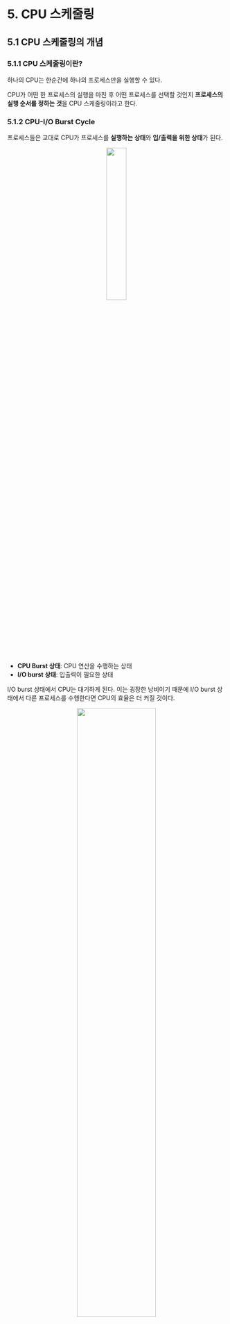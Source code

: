 # 5. CPU 스케줄링

## 5.1 CPU 스케줄링의 개념

### 5.1.1 CPU 스케줄링이란?

하나의 CPU는 한순간에 하나의 프로세스만을 실행할 수 있다. 

CPU가 어떤 한 프로세스의 실행을 마친 후 어떤 프로세스를 선택할 것인지 **프로세스의 실행 순서를 정하는 것**을 CPU 스케줄링이라고 한다.

### 5.1.2 CPU-I/O Burst Cycle

프로세스들은 교대로 CPU가 프로세스를 **실행하는 상태**와 **입/출력을 위한 상태**가 된다.

<p align="center"><img width="30%" src="https://github.com/parkyolo/study-cs/assets/39394642/698b4bf6-048f-4c25-80f8-099df48da3f8"></p>

- **CPU Burst 상태**: CPU 연산을 수행하는 상태
- **I/O burst 상태**: 입출력이 필요한 상태

I/O burst 상태에서 CPU는 대기하게 된다. 이는 굉장한 낭비이기 때문에 I/O burst 상태에서 다른 프로세스를 수행한다면 CPU의 효율은 더 커질 것이다.

<p align="center"><img width="60%" src="https://github.com/parkyolo/study-cs/assets/39394642/52ac5038-3dbf-4744-a519-115760ac69fb"></p>

CPU burst의 지속 시간을 광범위하게 측정해보면 위 그림과 유사한 빈도수 곡선을 갖는 경향이 있다. 이 곡선은 일반적으로 지수형 또는 초지수형(htperexponential)으로 특성화된다. **짧은 CPU 버스트가 많이 있으며, 긴 CPU 버스트는 적다.**

일반적으로 **입/출력 중심의 프로그램**은 **짧은 CPU burst**를 가지고, 반대로 **CPU 지향 프로그램**은 **긴 CPU burst**를 가진다. 이러한 분포는 CPU 스케줄링 알고리즘을 구현할 때 매우 중요할 수 있다.

### 5.1.3 CPU 스케줄러란?

CPU가 유휴 상태(사용 가능한 상태)가 될 때마다, **CPU 스케줄러**에 의해 운영체제는 **Ready 큐에 있는 프로세스들 중 하나를 선택해 CPU에 할당**한다.

<details>
  <summary>Ready 큐</summary>
  Ready 큐는 선입선출 큐(FIFO Queue), 우선순위 큐(Priority Queue), 트리(Tree) 또는 연결 리스트(Linked List)로 구현할 수 있다. 큐에 있는 레코드들은 일반적으로 프로세스들의 프로세스 제어 블록(PCB)들이다.  
</details>

### 5.1.4 선점 스케줄링<sup>**Preemptive Scheduling**</sup>과 비선점 스케줄링<sup>**Non-Preemptive Scheduling**</sup>

**선점 스케줄링**은 한 프로세스가 **실행 중일때 스케줄러에 의해** 현재 프로세스의 **CPU 제어권을 다른 프로세스한테 넘기는 스케줄링**을 의미한다. 실행 중인 프로세스가 다른 프로세스에게 CPU 제어권을 선점당하면 **Running 상태에서 Ready 상태**로 변하고, 입/출력 대기 중인 프로세스가 다른 프로세스에게 CPU를 선점당하면 **입/출력 대기 상태에서 Ready 상태**로 전환된다.

**비선점 스케줄링**은 CPU가 현재 실행 중인 프로세스가 **완료될 때까지** 다른 프로세스들은 **대기하는 스케줄링**을 의미한다. 오직 현재 실행중인 프로세스가 **종료**되거나 입/출력을 위하여 **대기 상태**로 전환되는 경우에만 다른 프로세스들이 실행될 수 있다.

다음과 같은 상황에서 CPU 스케줄링이 필요하다.

1. 한 프로세스가 실행 상태에서 대기 상태로 전환 될 때(입/출력 요청 등)
2. 프로세스가 실행 상태에서 준비 완료 상태로 전환 될 때(다른 프로세스의 인터럽트 발생 등)
3. 프로세스가 대기 상태에서 준비 완료 상태로 전환 될 때(입/출력의 종료 등)
4. 프로세스가 종료될 때

### 5.1.5 Dispatcher

디스패처<sup>dispatcher</sup>는 CPU의 제어를 단기 스케줄러가 선택한 프로세스에게 주는 모듈이다. 스케줄러가 교체할 프로세스를 선택하면 디스패처가 **실제로 교체하는 역할**을 하는 것이다. 디스패처는 다음과 같은 작업을 한다.

- 문맥 교환<sup>context switching</sup>
- 사용자 모드<sup>user mode</sup>로 전환
- 프로그램을 다시 시작하기 위해 사용자 프로그램의 적절한 위치로 이동

디스패처는 모든 프로세스의 문맥 교환 시 호출되므로, 가능한 빨리 수행되어야 한다.

**디스패치 지연**<sup>dispatch latency</sup>이란 디스패처가 하나의 프로세스를 정지하고 다른 프로세스의 수행을 시작하는 데까지 소요되는 시간을 의미한다.

### 5.1.6 스케줄링 기준

CPU 스케줄링 알고리즘을 선택하려면, 다양한 알고리즘들의 서로 다른 특성을 반드시 고려해야 한다. CPU 스케줄링 알고리즘을 비교하기 위한 기준은 다음과 같다.

- CPU 이용률(CPU Utilization): CPU 이용률은 0에서 100%까지 이른다. 실제 시스템에서는 40%~90%까지의 범위를 가져야 한다.
- 처리량(Throughput): 단위 시간당 완료된 프로세스의 개수
- 총 처리 시간(Turnaround Time): 총처리 시간은 프로세스의 제출 시간과 완료 시간의 간격이다. 즉, 메모리에 들어가기 위해 기다리며 소비한 시간과 준비 완료 큐에서 대기한 시간, CPU에서 실행하는 시간, 입/출력 시간을 합한 시간이다.
- 대기 시간(Wating Time): 프로세스가 Ready 큐에서 대기한 시간의 합
- 응답 시간(Response Time): 하나의 요청을 제출한 후 첫 번째 응답이 나올 때까지의 시간

**CPU 이용률과 처리량을 최대화**하고 **총처리 시간, 대기시간, 응답시간을 최소화**하는 것이 바람직하다.

## 5.2 스케줄링 알고리즘

CPU 스케줄링 알고리즘은 다음과 같은 종류가 있다.

- 선입 선처리 스케줄링(First-Come, First-Served Scheduling)
- 최단 작업 우선 스케줄링(Shortest-Job-First Scheduling)
- 우선순위 스케줄링(Priority Scheduling)
- 라운드 로빈 스케줄링(Round-Robin Scheduling)
- 다단계 큐 스케줄링(Multi-Level Queue Scheduling)
- 다단계 피드백 큐 스케줄링(Multi-Level Feedback Queue Scheduling)

### 5.2.1 FCFS(First-Come, First-Served) 스케줄링

FCFS 스케줄링은 가장 단순한 스케줄링 알고리즘이다. **CPU를 먼저 요청하는 프로세스가 먼저 CPU를 할당**받는다. FIFO 큐 자료구조로 쉽게 관리할 수 있다. FCFS 알고리즘은 비선점형 알고리즘이다.

FCFS 스케줄링의 문제점은 평균 대기 시간이 매우 길 수 있다는 것이다.

<p align="center"><img width="60%" src="https://github.com/parkyolo/study-cs/assets/39394642/bac5a92c-d381-49c2-93ed-f5d4b8526316"></p>

아래 그림은 만약 수행시간이 짧은 순서로 도착하였을 때의 대기시간을 계산한 것이다.

<p align="center"><img width="60%" src="https://github.com/parkyolo/study-cs/assets/39394642/dfc845b5-2ef5-43bc-b64e-8d9f0037f9a3"></p>

수행 시간이 짧은 순서로 온 프로세스를 먼저 처리하면 평균 대기시간이 매우 단축된 것을 볼 수 있다.

아래 그림은 FCFS 스케줄링 정책에서 총 처리시간을 계산한 것이다.

<p align="center"><img width="60%" src="https://github.com/parkyolo/study-cs/assets/39394642/92423b53-ce14-43cb-aa12-69116793ca47"></p>

수행시간이 긴 프로세스가 먼저 수행되면 다른 프로세스들의 대기 시간이 길어지고 총 처리 시간도 길어진 것을 볼 수 있다.

<p align="center"><img width="60%" src="https://github.com/parkyolo/study-cs/assets/39394642/69109e56-7211-49af-a772-00ae0d9b3898"></p>

위 그림과 같이 프로세스의 수행시간이 짧은 순서로 왔다고 가정하면 대기 시간이 줄어들어 총 처리 시간도 줄어든 것을 볼 수 있다.

위 예제를 통해 **FCFS 알고리즘의 평균 대기시간**은 **프로세스의 도착 순서**에 많은 영향을 받는다는 것을 알 수 있다.

특히 문제가 되는 상황은 하나의 CPU-bound 프로세스(CPU 소모가 큰 프로세스)가 많은 IO-bound 프로세스(I/O 처리가 많은 프로세스) 앞에 배치되는 상황이다. 
이 경우 모든 I/O-bound 프로세스가 CPU-bound 프로세스의 종료를 기다려야 하는 <strong>호송 효과</strong><sup>Convoy Effect</sup>가 발생하게 된다.

### 5.2.2 SJF(Shortest-Job-First Scheduling) 스케줄링

SJF 스케줄링은 **가장 작은 프로세스를 우선적으로 할당**한다. 두 프로세스가 **동일한 길이**의 CPU burst를 가지면, **FCFS 스케줄링**을 적용한다. 

SJF 알고리즘은 대기 시간 측면에서 최적인 방식이지만, 실제로는 다음 CPU의 burst time을 알 수 없다는 어려움이 있다. 때문에 과거의 CPU 사용량에 기반하여 **근사적으로 다음 CPU burst time을 예측**한다.

**선점형 SJF 스케줄링과 비선점형 SJF 스케줄링**

SJF 스케줄링은 선점형 또는 비선점형일 수 있다. 앞의 프로세스가 실행되는 동안 새로운 프로세스가 Ready 큐에 도착하면 선택이 발생한다. 새로운 프로세스가 현재 실행 되고 있는 프로세스의 남은 시간보다도 더 짧은 CPU burst를 가질 경우 선점형 스케줄링은 새로운 프로세스가 CPU를 선점할 것이고, 반면에 비선점형 스케줄링은 현재 실행하고 있는 프로세스가 자신의 CPU burst를 끝내도록 허용할 것이다. 선점형 SJF 스케줄링은 **최소 잔여 시간 우선<sup>shortest remaining time first</sup> 스케줄링**이라고 불리기도 한다.

### 5.2.3 우선순위(Priority) 스케줄링

Priority 스케줄링은 **가장 높은 우선순위**를 가진 프로세스에게 CPU를 할당하는 방식이다. **우선순위가 같은** 프로세스가 있다면 **FCFS 스케줄링**을 적용한다. SJF 알고리즘은 CPU burst time이 짧을수록 높은 우선순위를 가지는 알고리즘이다.

일반적으로 우선순위는 0~7 또는 0~4095까지 일정 범위의 수를 사용하고 0이 최상위 우선순위이다.

다음 그림은 프로세스 5개를 Priority 스케줄링 방식으로 평균 대기시간과 평균 총처리 시간을 계산한 결과이다.

<p align="center"><img width="70%" src="https://github.com/parkyolo/study-cs/assets/39394642/0d214b22-aea0-46e2-a48c-8f25fab59125"></p>

우선순위는 내부적 또는 외부적으로 정의될 수 있다.

**내부적 우선순위**는 프로세스의 우선순위를 결정하기 위해 **측정 가능한 양**을 사용한다.

- 시간 제한
- 메모리 요구
- 열린 파일의 수
- 평균 I/O burst의 평균 CPU burst에 대한 비율 등

**외부적 우선순위**는 운영체제 외부적인 기준에 의해 결정된다.

- 프로세스의 중요성
- 컴퓨터 사용을 위해 지불되는 비용
- 정치적 요인 등

**선점형 우선순위 스케줄링과 비선점형 우선순위 스케줄링**

우선순위 스케줄링은 선점형 또는 비선점형일 수 있다. 앞의 프로세스가 실행되는 동안 새로운 프로세스가 Ready 큐에 도착하면, 새로운 프로세스의 우선순위를 현재 실행 중인 프로세스의 우선순위와 비교한다. 새로운 프로세스의 우선순위가 현재 실행되는 프로세스의 우선순위보다 높을 경우 선점형 스케줄링은 새로운 프로세스가 CPU를 선점하고, 비선점형 스케줄링은 Ready 큐의 앞에 새로운 프로세스를 추가한다.

**우선순위 스케줄링 알고리즘의 문제점**

우선순위 스케줄링 알고리즘의 주요 문제는 **무한 봉쇄**<sup>indefinite blocking</sup> 또는 **기아 상태**<sup>starvation</sup>이다. **우선순위가 낮은 프로세스들이 CPU를 무한히 대기**하는 경우가 발생한다.

이를 해결하는 한 가지 방안은 **노화**<sup>aging</sup>인데, 이는 오랫동안 시스템에서 대기하는 프로세스들의 우선순위를 점진적으로 증가시키는 기법이다.

### 5.2.4 RR(Round-Robin) 스케줄링

라운드 로빈 스케줄링은 FCFS 스케줄링과 유사하지만 **선점이 추가**된 방식이다. **시간 할당량(time quantum)** 또는 <strong>시간 조각(time slice)</strong>이라고 하는 작은 단위의 시간을 정의한다. 시간 할당량은 일반적으로 10에서 100밀리초이다.

Ready 큐는 원형 큐(circular queue)로 동작하며, CPU 스케줄러는 Ready 큐를 돌면서 **한 번의 시간 할당량동안 한 프로세스에게 CPU를 할당**한다.

- 프로세스의 CPU burst가 시간 할당량보다 짧은 경우
1. 프로세스 자신이 CPU를 자발적으로 방출
2. 스케줄러는 Ready 큐의 다음 프로세스 선택
- 프로세스의 CPU burst가 시간 할당량보다 긴 경우
1. 타이머가 끝나면 운영체제에게 인터럽트를 발생시킴
2. 문맥 교환 수행
3. 실행하던 프로세스를 Ready 큐의 꼬리에 넣음
4. 스케줄러는 Ready 큐의 다음 프로세스 선택

<p align="center"><img width="70%" src="https://github.com/parkyolo/study-cs/assets/39394642/e4e46e82-e54a-4849-a8fa-adc787c46fc7"></p>

라운드 로빈 스케줄링의 성능은 **시간 할당량의 크기에 매우 많은 영향**을 받는데, 시간 할당량이 너무 짧아서 문맥 교환 시간이 더 길어지면 프로세스가 수행이 되지 않을 것이고, 시간 할당량이 너무 길어지면 FCFS 스케줄링 방식으로 작동하게 된다.

### 5.2.5 **Multi-Level Queue 스케줄링**

다단계 큐 스케줄링은 **Ready 큐를 다수의 별도의 큐로 분류**하여 수행하는 방식이다. 프로세스들은 메모리 크기, 프로세스의 우선순위 등의 특성에 따라 다수의 큐 중 한 개의 큐에 영구적으로 할당된다. 각각의 큐는 자신만의 스케줄링 알고리즘을 갖는다.

<p align="center"><img width="80%" src="https://github.com/parkyolo/study-cs/assets/39394642/06e94aaa-67c4-4668-82bc-1a38b4ad71b6"></p>

위의 그림에서 각 큐는 낮은 우선순위 큐보다 **절대적인 우선순위**를 가진다. 예를 들어 실시간 프로세스, 시스템 프로세스를 위한 큐들이 모두 비어 있지 않으면, 대화형 프로세스 큐에 있는 프로세스는 실행될 수 없다. 그리고 대화형 프로세스 큐에 있는 프로세스가 실행 중일 때 높은 우선순위의 큐에 프로세스가 들어오면 선점된다.

### 5.2.6 **Multi-Level Feedback Queue 스케줄링**

**다단계 큐 스케줄링 알고리즘**에서는 일반적으로 프로세스들이 시스템 진입 시에 영구적으로 하나의 큐에 할당되어 **다른 큐로 이동하지 못한다.** 이러한 방식은 **적은 스케줄링 오버헤드**가 장점이지만 **융통성이 적다**는 단점이 존재합니다.

**다단계 피드백 큐 스케줄링 알고리즘**에서는 **프로세스가 큐들 사이로 이동하는 것을 허용**한다.

<p align="center"><img width="50%" src="https://github.com/parkyolo/study-cs/assets/39394642/54f4b00d-2892-4e69-a498-d22d0ee86f26"></p>

이 알고리즘은 프로세스들을 CPU burst 성격에 따라 구분한다. 어떤 프로세스가 CPU 시간을 너무 많이 사용하면, 낮은 우선순위의 큐로 이동된다. 그리고 I/O 중심의 프로세스와 대화형 프로세스들은 높은 우선순위의 큐에 넣는다. 마찬가지로 낮은 우선순위의 큐에서 너무 오래 대기하는 프로세스는 높은 우선순위의 큐로 이동할 수 있다. 이러한 노화<sup>aging</sup> 형태는 **기아 상태를 예방**한다.

이 스케줄링 알고리즘은 설계 중인 특정 시스템에 부합하도록 구성이 가능해서 **일반적으로 OS에서 사용**되는 알고리즘이지만, 모든 매개변수 값을 선정하는 특정 방법이 필요하기 때문에 가장 복잡한 알고리즘이기도 하다.
